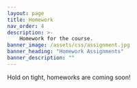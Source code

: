 ```yaml
---
layout: page
title: Homework
nav_order: 4
description: >-
    Homework for the course.
banner_image: /assets/css/assignment.jpg
banner_heading: "Homework Assignments"
banner_description: ""
---
```


Hold on tight, homeworks are coming soon!
